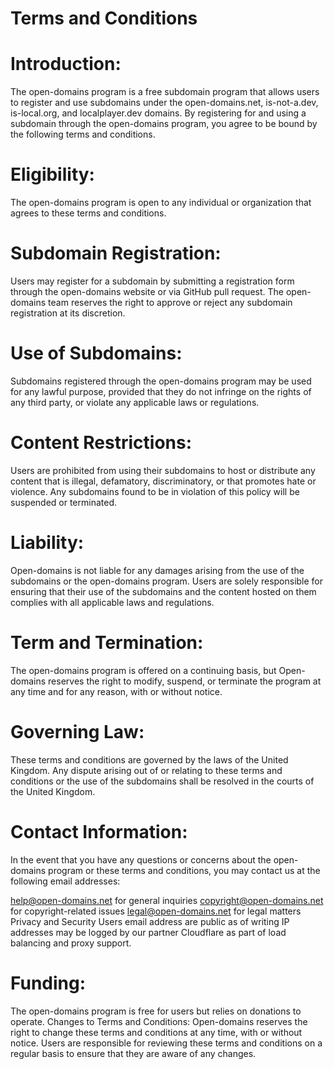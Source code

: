 # Terms and Conditions

# Introduction:
The open-domains program is a free subdomain program that allows users to register and use subdomains under the open-domains.net, is-not-a.dev, is-local.org, and localplayer.dev domains. By registering for and using a subdomain through the open-domains program, you agree to be bound by the following terms and conditions.

# Eligibility:
The open-domains program is open to any individual or organization that agrees to these terms and conditions.

# Subdomain Registration:
Users may register for a subdomain by submitting a registration form through the open-domains website or via GitHub pull request. The open-domains team reserves the right to approve or reject any subdomain registration at its discretion.

# Use of Subdomains:
Subdomains registered through the open-domains program may be used for any lawful purpose, provided that they do not infringe on the rights of any third party, or violate any applicable laws or regulations.

# Content Restrictions:
Users are prohibited from using their subdomains to host or distribute any content that is illegal, defamatory, discriminatory, or that promotes hate or violence. Any subdomains found to be in violation of this policy will be suspended or terminated.

# Liability:
Open-domains is not liable for any damages arising from the use of the subdomains or the open-domains program. Users are solely responsible for ensuring that their use of the subdomains and the content hosted on them complies with all applicable laws and regulations.

# Term and Termination:
The open-domains program is offered on a continuing basis, but Open-domains reserves the right to modify, suspend, or terminate the program at any time and for any reason, with or without notice.

# Governing Law:
These terms and conditions are governed by the laws of the United Kingdom. Any dispute arising out of or relating to these terms and conditions or the use of the subdomains shall be resolved in the courts of the United Kingdom.

# Contact Information:
In the event that you have any questions or concerns about the open-domains program or these terms and conditions, you may contact us at the following email addresses:

help@open-domains.net for general inquiries
copyright@open-domains.net for copyright-related issues
legal@open-domains.net for legal matters
Privacy and Security
Users email address are public as of writing
IP addresses may be logged by our partner Cloudflare as part of load balancing and proxy support.

# Funding:
The open-domains program is free for users but relies on donations to operate.
Changes to Terms and Conditions:
Open-domains reserves the right to change these terms and conditions at any time, with or without notice. Users are responsible for reviewing these terms and conditions on a regular basis to ensure that they are aware of any changes.
